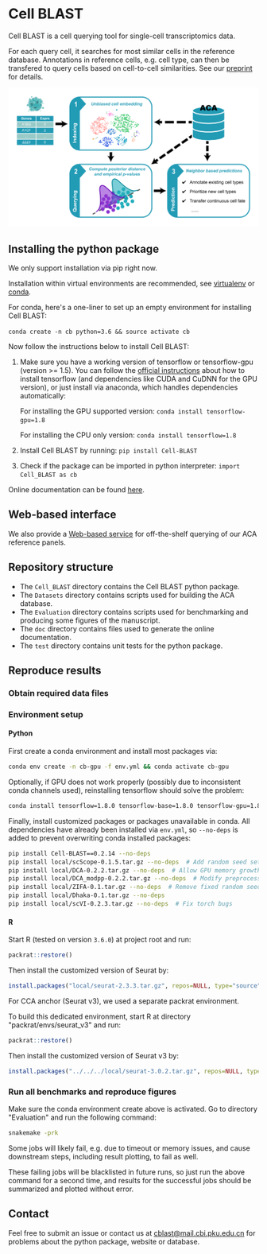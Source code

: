 # Cell BLAST

Cell BLAST is a cell querying tool for single-cell transcriptomics data.

For each query cell, it searches for most similar cells in the reference database.
Annotations in reference cells, e.g. cell type, can then be transfered to query
cells based on cell-to-cell similarities. See our
[preprint](https://www.biorxiv.org/content/10.1101/587360v2) for details.

![flowchart](doc/_static/flowchart.svg)

## Installing the python package

We only support installation via pip right now.

Installation within virtual environments are recommended, see
[virtualenv](https://virtualenv.pypa.io/en/latest/) or
[conda](https://conda.io/docs/user-guide/tasks/manage-environments.html).

For conda, here's a one-liner to set up an empty environment
for installing Cell BLAST:

`conda create -n cb python=3.6 && source activate cb`

Now follow the instructions below to install Cell BLAST:

1. Make sure you have a working version of tensorflow or tensorflow-gpu
   (version >= 1.5). You can follow the
   [official instructions](https://www.tensorflow.org/install/)
   about how to install tensorflow (and dependencies like CUDA and CuDNN
   for the GPU version), or just install via anaconda, which handles
   dependencies automatically:

   For installing the GPU supported version:
   `conda install tensorflow-gpu=1.8`

   For installing the CPU only version:
   `conda install tensorflow=1.8`

2. Install Cell BLAST by running:
   `pip install Cell-BLAST`

3. Check if the package can be imported in python interpreter:
   `import Cell_BLAST as cb`

Online documentation can be found [here](http://cblast.gao-lab.org/doc/index.html).

## Web-based interface

We also provide a [Web-based service](http://cblast.gao-lab.org/) for
off-the-shelf querying of our ACA reference panels.

## Repository structure

* The `Cell_BLAST` directory contains the Cell BLAST python package.
* The `Datasets` directory contains scripts used for building the ACA database.
* The `Evaluation` directory contains scripts used for benchmarking
  and producing some figures of the manuscript.
* The `doc` directory contains files used to generate the online documentation.
* The `test` directory contains unit tests for the python package.

## Reproduce results

### Obtain required data files

<!-- TODO: Provide data download information here -->

### Environment setup

#### Python

First create a conda environment and install most packages via:

```bash
conda env create -n cb-gpu -f env.yml && conda activate cb-gpu
```

Optionally, if GPU does not work properly (possibly due to inconsistent conda
channels used), reinstalling tensorflow should solve the problem:

```bash
conda install tensorflow=1.8.0 tensorflow-base=1.8.0 tensorflow-gpu=1.8.0 --force-reinstall
```

Finally, install customized packages or packages unavailable in conda.
All dependencies have already been installed via `env.yml`,
so `--no-deps` is added to prevent overwriting conda installed packages:

```bash
pip install Cell-BLAST==0.2.14 --no-deps
pip install local/scScope-0.1.5.tar.gz --no-deps  # Add random seed setting
pip install local/DCA-0.2.2.tar.gz --no-deps  # Allow GPU memory growth, suppress integer warning
pip install local/DCA_modpp-0.2.2.tar.gz --no-deps  # Modify preprocessing
pip install local/ZIFA-0.1.tar.gz --no-deps  # Remove fixed random seeds
pip install local/Dhaka-0.1.tar.gz --no-deps
pip install local/scVI-0.2.3.tar.gz --no-deps  # Fix torch bugs
```

#### R

Start R (tested on version `3.6.0`) at project root and run:

```R
packrat::restore()
```

Then install the customized version of Seurat by:

```R
install.packages("local/seurat-2.3.3.tar.gz", repos=NULL, type="source")  # Remove fixed random seeds
```

For CCA anchor (Seurat v3), we used a separate packrat environment.

To build this dedicated environment, start R at directory "packrat/envs/seurat_v3" and run:

```R
packrat::restore()
```

Then install the customized version of Seurat v3 by:

```R
install.packages("../../../local/seurat-3.0.2.tar.gz", repos=NULL, type="source")  # Remove fixed random seeds
```

### Run all benchmarks and reproduce figures

Make sure the conda environment create above is activated.
Go to directory "Evaluation" and run the following command:

```bash
snakemake -prk
```

Some jobs will likely fail, e.g. due to timeout or memory issues, and cause
downstream steps, including result plotting, to fail as well.

These failing jobs will be blacklisted in future runs, so just run the above
command for a second time, and results for the successful jobs should be
summarized and plotted without error.

## Contact

Feel free to submit an issue or contact us at
[cblast@mail.cbi.pku.edu.cn](mailto:cblast@mail.cbi.pku.edu.cn)
for problems about the python package, website or database.
